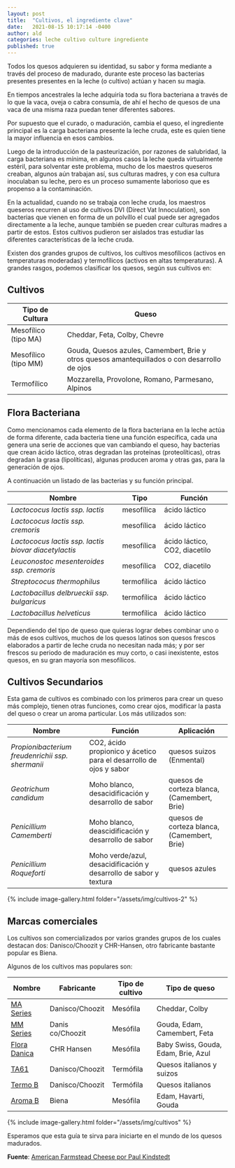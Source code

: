 ```yaml
---
layout: post
title:  "Cultivos, el ingrediente clave"
date:   2021-08-15 10:17:14 -0400
author: ald
categories: leche cultivo culture ingrediente
published: true
---
```


Todos los quesos adquieren su identidad, su sabor y forma mediante a través del proceso de madurado, durante este proceso las bacterias presentes presentes en la leche (o cultivo) actúan y hacen su magia.

En tiempos ancestrales la leche adquiría toda su flora bacteriana a través de lo que la vaca, oveja o cabra consumía, de ahí el hecho de quesos de una vaca de una misma raza puedan tener diferentes sabores.

Por supuesto que el curado, o maduración, cambia el queso, el ingrediente principal es la carga bacteriana presente la leche cruda, este es quien tiene la mayor influencia en esos cambios.

Luego de la introducción de la pasteurización, por razones de salubridad, la carga bacteriana es mínima, en algunos casos la leche queda virtualmente estéril, para solventar este problema, mucho de los maestros queseros creaban, algunos aún trabajan así, sus culturas madres, y con esa cultura inoculaban su leche, pero es un proceso sumamente laborioso que es propenso a la contaminación.

En la actualidad, cuando no se trabaja con leche cruda, los maestros queseros recurren al uso de cultivos DVI (Direct Vat Innoculation), son bacterias que vienen en forma de un polvíllo el cual puede ser agregados directamente a la leche, aunque también se pueden crear culturas madres a partir de estos. Estos cultivos pudieron ser aislados tras estudiar las diferentes características de la leche cruda.

Existen dos grandes grupos de cultivos, los cultivos mesofílicos (activos en temperaturas moderadas) y termofílicos (activos en altas temperaturas). A grandes rasgos, podemos clasificar los quesos, según sus cultivos en:

## Cultivos

Tipo de Cultura | Queso 
------------| ------------|
Mesofílico (tipo MA) | Cheddar, Feta, Colby, Chevre 
Mesofílico (tipo MM) | Gouda, Quesos azules, Camembert, Brie y otros quesos amantequillados o con desarrollo de ojos
Termofílico | Mozzarella, Provolone, Romano, Parmesano, Alpinos 

## Flora Bacteriana

Como mencionamos cada elemento de la flora bacteriana en la leche actúa de forma diferente, cada bacteria tiene una función específica, cada una genera una serie de acciones que van cambiando el queso, hay bacterias que crean ácido láctico, otras degradan las proteínas (proteolíticas), otras degradan la grasa (lipolíticas), algunas producen aroma y otras gas, para la generación de ojos.

A continuación un listado de las bacterias y su función principal.

Nombre | Tipo | Función 
------------| ------------| ------------|
*Lactococus lactis ssp. lactis* | mesofílica | ácido láctico
*Lactococus lactis ssp. cremoris* | mesofílica | ácido láctico
*Lactococus lactis ssp. lactis biovar diacetylactis* | mesofílica | ácido láctico, CO2, diacetilo
*Leuconostoc mesenteroides ssp. cremoris* | mesofílica | CO2, diacetilo 
*Streptococus thermophilus*| termofílica | ácido láctico
*Lactobacillus delbrueckii ssp. bulgaricus*| termofílica | ácido láctico
*Lactobacillus helveticus* | termofílica | ácido láctico

Dependiendo del tipo de queso que quieras lograr debes combinar uno o más de esos cultivos, muchos de los quesos latinos son quesos frescos elaborados a partir de leche cruda no necesitan nada más; y por ser frescos su periodo de maduración es muy corto, o casi inexistente, estos quesos, en su gran mayoría son mesofílicos.

## Cultivos Secundarios

Esta gama de cultivos es combinado con los primeros para crear un queso más complejo, tienen otras funciones, como crear ojos, modificar la pasta del queso o crear un aroma particular. Los más utilizados son:

Nombre | Función | Aplicación 
------------| ------------| ------------|
*Propionibacterium freudenrichii ssp. shermanii* | CO2, ácido propionico y ácetico para el desarrollo de ojos y sabor | quesos suizos (Enmental)
*Geotrichum candidum* | Moho blanco, desacidificación y desarrollo de sabor | quesos de corteza blanca, (Camembert, Brie)
*Penicillium Camemberti* | Moho blanco, deascidificación y desarrollo de sabor | quesos de corteza blanca, (Camembert, Brie)
*Penicillium Roqueforti* | Moho verde/azul, desacidificación y desarrollo de sabor y textura | quesos azules 

{% include image-gallery.html folder="/assets/img/cultivos-2" %} 

## Marcas comerciales

Los cultivos son comercializados por varios grandes grupos de los cuales destacan dos: Danisco/Choozit y CHR-Hansen, otro fabricante bastante popular es Biena.

Algunos de los cultivos mas populares son:

Nombre | Fabricante | Tipo de cultivo | Tipo de queso
------------| ------------|  ------------| ------------|
[MA Series](https://www.getculture.com/MA-11.html) | Danisco/Choozit | Mesófila | Cheddar, Colby
[MM Series](https://www.getculture.com/MM-Series1.html) | Danis co/Choozit | Mesófila | Gouda, Edam, Camembert, Feta
[Flora Danica](https://www.getculture.com/Flora-Danica.html) | CHR Hansen | Mesófila | Baby Swiss, Gouda, Edam, Brie, Azul
[TA61](https://www.getculture.com/TA-61.html) | Danisco/Choozit | Termófila | Quesos italianos y suizos
[Termo B](https://www.getculture.com/Thermo-B.html) | Danisco/Choozit | Termófila | Quesos italianos
[Aroma B](https://www.getculture.com/Aroma-B.html) | Biena | Mesófila | Edam, Havarti, Gouda

{% include image-gallery.html folder="/assets/img/cultivos" %} 

Esperamos que esta guía te sirva para iniciarte en el mundo de los quesos madurados.

**Fuente**: [American Farmstead Cheese por Paul Kindstedt](https://www.amazon.com/American-Farmstead-Cheese-Complete-Selling/dp/1603587330)